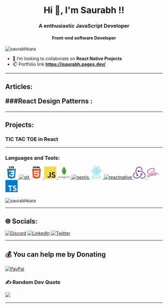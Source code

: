 <h1 align="center">Hi 👋, I'm Saurabh !!</h1>
<h3 align="center">A enthusiastic JavaScript Developer</h3>
<h4 align="center">Front-end software Developer</h4>

<p align="left"> <img src="https://komarev.com/ghpvc/?username=saurabhkara&label=Profile%20views&color=0e75b6&style=flat" alt="saurabhkara" /> </p>

- 👯 I’m looking to collaborate on **React Native Projects**
- 📫 Portfolio link  **https://isaurabh.pages.dev/**
---
<h2 align="left">Articles:</h>


###React Design Patterns : 

---

<h2 align="left">Projects:</h2>

### TIC TAC TOE in React

***


<h3 align="left">Languages and Tools:</h3>
<p align="left"> <a href="https://www.w3schools.com/css/" target="_blank" rel="noreferrer"> <img src="https://raw.githubusercontent.com/devicons/devicon/master/icons/css3/css3-original-wordmark.svg" alt="css3" width="40" height="40"/> </a> <a href="https://git-scm.com/" target="_blank" rel="noreferrer"> <img src="https://www.vectorlogo.zone/logos/git-scm/git-scm-icon.svg" alt="git" width="40" height="40"/> </a> <a href="https://www.w3.org/html/" target="_blank" rel="noreferrer"> <img src="https://raw.githubusercontent.com/devicons/devicon/master/icons/html5/html5-original-wordmark.svg" alt="html5" width="40" height="40"/> </a> <a href="https://developer.mozilla.org/en-US/docs/Web/JavaScript" target="_blank" rel="noreferrer"> <img src="https://raw.githubusercontent.com/devicons/devicon/master/icons/javascript/javascript-original.svg" alt="javascript" width="40" height="40"/> </a> <a href="https://www.mongodb.com/" target="_blank" rel="noreferrer"> <img src="https://raw.githubusercontent.com/devicons/devicon/master/icons/mongodb/mongodb-original-wordmark.svg" alt="mongodb" width="40" height="40"/> </a> <a href="https://nextjs.org/" target="_blank" rel="noreferrer"> <img src="https://cdn.worldvectorlogo.com/logos/nextjs-2.svg" alt="nextjs" width="40" height="40"/> </a> <a href="https://reactjs.org/" target="_blank" rel="noreferrer"> <img src="https://raw.githubusercontent.com/devicons/devicon/master/icons/react/react-original-wordmark.svg" alt="react" width="40" height="40"/> </a> <a href="https://reactnative.dev/" target="_blank" rel="noreferrer"> <img src="https://reactnative.dev/img/header_logo.svg" alt="reactnative" width="40" height="40"/> </a> <a href="https://redux.js.org" target="_blank" rel="noreferrer"> <img src="https://raw.githubusercontent.com/devicons/devicon/master/icons/redux/redux-original.svg" alt="redux" width="40" height="40"/> </a> <a href="https://sass-lang.com" target="_blank" rel="noreferrer"> <img src="https://raw.githubusercontent.com/devicons/devicon/master/icons/sass/sass-original.svg" alt="sass" width="40" height="40"/> </a> <a href="https://www.typescriptlang.org/" target="_blank" rel="noreferrer"> <img src="https://raw.githubusercontent.com/devicons/devicon/master/icons/typescript/typescript-original.svg" alt="typescript" width="40" height="40"/> </a> </p>

<p><img align="center" src="https://github-readme-stats.vercel.app/api/top-langs?username=saurabhkara&show_icons=true&locale=en&layout=compact" alt="saurabhkara" /></p>

---
## 🌐 Socials:
[![Discord](https://img.shields.io/badge/Discord-%237289DA.svg?logo=discord&logoColor=white)](https://discord.gg/http://discordapp.com/users/1061982322490101800) [![LinkedIn](https://img.shields.io/badge/LinkedIn-%230077B5.svg?logo=linkedin&logoColor=white)](https://linkedin.com/in/saurabhkumar802/) [![Twitter](https://img.shields.io/badge/Twitter-%231DA1F2.svg?logo=Twitter&logoColor=white)](https://twitter.com/i____saurabh) 

---
<!-- <h3 align="left">Connect with me:</h3> -->
<p align="left">
</p>

 ## 💰 You can help me by Donating
  [![PayPal](https://img.shields.io/badge/PayPal-00457C?style=for-the-badge&logo=paypal&logoColor=white)](https://paypal.me/ipay2saurabh) 


### ✍️ Random Dev Quote
![](https://quotes-github-readme.vercel.app/api?type=horizontal&theme=radical)

---







<!---
saurabhkara/saurabhkara is a ✨ special ✨ repository because its `README.md` (this file) appears on your GitHub profile.
You can click the Preview link to take a look at your changes.
--->

